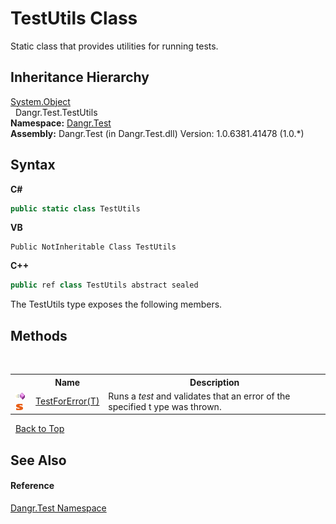 # TestUtils Class
 

Static class that provides utilities for running tests.


## Inheritance Hierarchy
<a href="http://msdn2.microsoft.com/en-us/library/e5kfa45b" target="_blank">System.Object</a><br />&nbsp;&nbsp;Dangr.Test.TestUtils<br />
**Namespace:**&nbsp;<a href="N_Dangr_Test">Dangr.Test</a><br />**Assembly:**&nbsp;Dangr.Test (in Dangr.Test.dll) Version: 1.0.6381.41478 (1.0.*)

## Syntax

**C#**<br />
``` C#
public static class TestUtils
```

**VB**<br />
``` VB
Public NotInheritable Class TestUtils
```

**C++**<br />
``` C++
public ref class TestUtils abstract sealed
```

The TestUtils type exposes the following members.


## Methods
&nbsp;<table><tr><th></th><th>Name</th><th>Description</th></tr><tr><td>![Public method](media/pubmethod.gif "Public method")![Static member](media/static.gif "Static member")</td><td><a href="M_Dangr_Test_TestUtils_TestForError__1">TestForError(T)</a></td><td>
Runs a *test* and validates that an error of the specified t ype was thrown.</td></tr></table>&nbsp;
<a href="#testutils-class">Back to Top</a>

## See Also


#### Reference
<a href="N_Dangr_Test">Dangr.Test Namespace</a><br />
